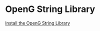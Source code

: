 # OpenG String Library

[Install the OpenG String Library](https://www.vipm.io/package/oglib_string/)
